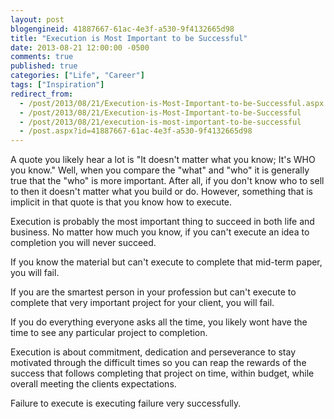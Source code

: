```yaml
---
layout: post
blogengineid: 41887667-61ac-4e3f-a530-9f4132665d98
title: "Execution is Most Important to be Successful"
date: 2013-08-21 12:00:00 -0500
comments: true
published: true
categories: ["Life", "Career"]
tags: ["Inspiration"]
redirect_from: 
  - /post/2013/08/21/Execution-is-Most-Important-to-be-Successful.aspx
  - /post/2013/08/21/Execution-is-Most-Important-to-be-Successful
  - /post/2013/08/21/execution-is-most-important-to-be-successful
  - /post.aspx?id=41887667-61ac-4e3f-a530-9f4132665d98
---
```

<!-- more -->

A quote you likely hear a lot is "It doesn't matter what you know; It's WHO you know." Well, when you compare the "what" and "who" it is generally true that the "who" is more important. After all, if you don't know who to sell to then it doesn't matter what you build or do. However, something that is implicit in that quote is that you know how to execute.

Execution is probably the most important thing to succeed in both life and business. No matter how much you know, if you can't execute an idea to completion you will never succeed.

If you know the material but can't execute to complete that mid-term paper, you will fail.

If you are the smartest person in your profession but can't execute to complete that very important project for your client, you will fail.

If you do everything everyone asks all the time, you likely wont have the time to see any particular project to completion.

Execution is about commitment, dedication and perseverance to stay motivated through the difficult times so you can reap the rewards of the success that follows completing that project on time, within budget, while overall meeting the clients expectations.

Failure to execute is executing failure very successfully.
